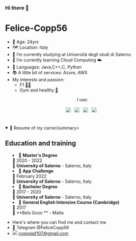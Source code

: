 ### Hi there 👋

<h1>Felice-Copp56</h1>


- 📆 Age: 24yrs
- 🗺 Location: Italy
- 🔭 I’m currently studying at Università degli studi di Salerno
- 🌱 I’m currently learning Cloud Computing ☁️
- 📝 Languages: Java,C++,C, Python
- 📚 A little bit of services: Azure, AWS
- My interests and passion:
    * F1 [🚗🚗](#car)
    * Gym and healthy [🥅](#-other)
<p align='center'>
   I use:<br/><br/>
  <img src="https://img.shields.io/badge/Flutter-02569B?style=for-the-badge&logo=flutter&logoColor=white" />&nbsp;&nbsp;
  <img src="https://img.shields.io/badge/HTML5-E34F26?style=for-the-badge&logo=html5&logoColor=white" />&nbsp;&nbsp;
  <img src="https://img.shields.io/badge/CSS3-1572B6?style=for-the-badge&logo=css3&logoColor=white" />&nbsp;&nbsp;
  <img src="https://img.shields.io/badge/Wordpress-21759B?style=for-the-badge&logo=wordpress&logoColor=white" />&nbsp;&nbsp;
</p>

<h1></h1>

<details open>
  <summary>📃 Resume of my carrer/summary>

## Education and training

- 📖 **Master's Degree**\
  📆 2020 - 2022\
  📍 **University of Salerno** - Salerno, Italy
- 📖 **App Challenge**\
  📆 February 2022\
  📍 **University of Salerno** - Salerno, Italy
- 📖 **Bachelor Degree**\
  📆 2017 - 2020\
  📍 **University of Salerno** - Salerno, Italy
 - 📖 **General English Intensive Course (Cambridge)**\
  📆 2017 \
  📍 **Bels Gozo ** - Malta

</details>

- Here's where you can find me and contact me
- 📨 Telegram @FeliceCopp56
- <img src="https://img.shields.io/badge/Gmail-D14836?style=for-the-badge&logo=gmail&logoColor=white" /> coppolaf107@gmail.com


